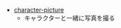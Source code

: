 - [character-picture](https://hakodate-senkyo.github.io/web-ar/public/character-picture/image.html)
  - キャラクターと一緒に写真を撮る
